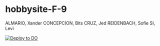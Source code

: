 # hobbysite-F-9
ALMARIO, Xander
CONCEPCION, Bits
CRUZ, Jed
REIDENBACH, Sofie
SI, Levi

[![Deploy to DO](https://www.deploytodo.com/do-btn-blue.svg)](https://cloud.digitalocean.com/apps/new?repo=https://github.com/{ironichoodies}/{hobbysite-F-9}/tree/{main})